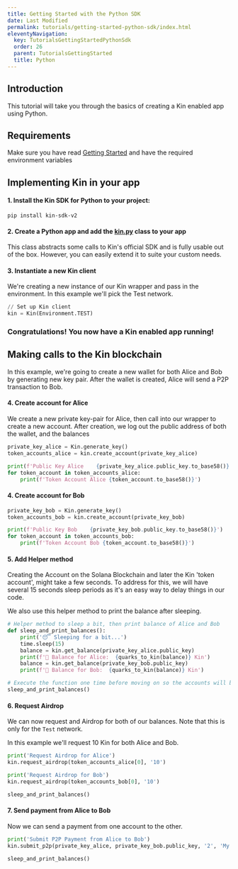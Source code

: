 ```yaml
---
title: Getting Started with the Python SDK
date: Last Modified
permalink: tutorials/getting-started-python-sdk/index.html
eleventyNavigation:
  key: TutorialsGettingStartedPythonSdk
  order: 26
  parent: TutorialsGettingStarted
  title: Python
---
```


## Introduction

This tutorial will take you through the basics of creating a Kin enabled app using Python.

## Requirements

Make sure you have read [Getting Started](/tutorials/getting-started/) and have the required environment variables

## Implementing Kin in your app

#### 1. Install the Kin SDK for Python to your project:

```shell
pip install kin-sdk-v2
```

#### 2. Create a Python app and add the [kin.py](https://github.com/kintegrate/kin-starter-python/blob/main/kin.py) class to your app

This class abstracts some calls to Kin's official SDK and is fully usable out of the box. However, you can easily extend it to suite your custom needs.

#### 3. Instantiate a new Kin client

We're creating a new instance of our Kin wrapper and pass in the environment. In this example we'll pick the Test network.

```python
// Set up Kin client
kin = Kin(Environment.TEST)
```

### Congratulations! You now have a Kin enabled app running!

## Making calls to the Kin blockchain

In this example, we're going to create a new wallet for both Alice and Bob by generating new key pair. After the wallet is created, Alice will send a P2P transaction to Bob.

#### 4. Create account for Alice

We create a new private key-pair for Alice, then call into our wrapper to create a new account. After creation, we log out the public address of both the wallet, and the balances

```python
private_key_alice = Kin.generate_key()
token_accounts_alice = kin.create_account(private_key_alice)

print(f'Public Key Alice    {private_key_alice.public_key.to_base58()}')
for token_account in token_accounts_alice:
    print(f'Token Account Alice {token_account.to_base58()}')
```

#### 4. Create account for Bob

```python
private_key_bob = Kin.generate_key()
token_accounts_bob = kin.create_account(private_key_bob)

print(f'Public Key Bob    {private_key_bob.public_key.to_base58()}')
for token_account in token_accounts_bob:
    print(f'Token Account Bob {token_account.to_base58()}')
```

#### 5. Add Helper method

Creating the Account on the Solana Blockchain and later the Kin 'token account', might take a few seconds. To address for this, we will have several 15 seconds sleep periods as it's an easy way to delay things in our code.

We also use this helper method to print the balance after sleeping.

```python
# Helper method to sleep a bit, then print balance of Alice and Bob
def sleep_and_print_balances():
    print('😴 Sleeping for a bit...')
    time.sleep(15)
    balance = kin.get_balance(private_key_alice.public_key)
    print(f'👛 Balance for Alice:  {quarks_to_kin(balance)} Kin')
    balance = kin.get_balance(private_key_bob.public_key)
    print(f'👛 Balance for Bob:  {quarks_to_kin(balance)} Kin')

# Execute the function one time before moving on so the accounts will be created
sleep_and_print_balances()
```

#### 6. Request Airdrop

We can now request and Airdrop for both of our balances. Note that this is only for the `Test` network.

In this example we'll request 10 Kin for both Alice and Bob.

```python
print('Request Airdrop for Alice')
kin.request_airdrop(token_accounts_alice[0], '10')

print('Request Airdrop for Bob')
kin.request_airdrop(token_accounts_bob[0], '10')

sleep_and_print_balances()
```

#### 7. Send payment from Alice to Bob

Now we can send a payment from one account to the other.

```python
print('Submit P2P Payment from Alice to Bob')
kin.submit_p2p(private_key_alice, private_key_bob.public_key, '2', 'My demo payment')

sleep_and_print_balances()
```
